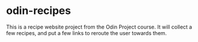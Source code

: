 # odin-recipes

This is a recipe website project from the Odin Project course. It will collect a few recipes, and put a few links to reroute the user towards them.
